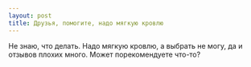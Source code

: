 ```yaml
---
layout: post 
title: Друзья, помогите, надо мягкую кровлю 
--- 
```

Не знаю, что делать. Надо мягкую кровлю, а выбрать не могу, да и отзывов плохих много. Может порекомендуете что-то?